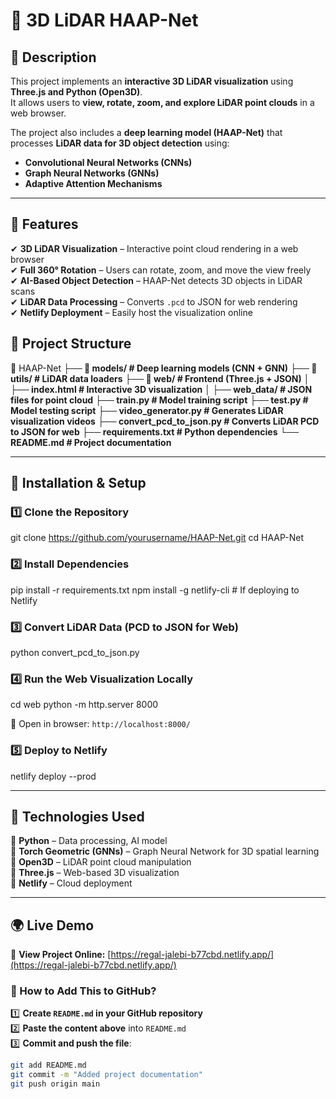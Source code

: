 

# 🚀 3D LiDAR HAAP-Net  

## 📌 Description  
This project implements an **interactive 3D LiDAR visualization** using **Three.js and Python (Open3D)**.  
It allows users to **view, rotate, zoom, and explore LiDAR point clouds** in a web browser.  

The project also includes a **deep learning model (HAAP-Net)** that processes **LiDAR data for 3D object detection** using:
- **Convolutional Neural Networks (CNNs)**
- **Graph Neural Networks (GNNs)**
- **Adaptive Attention Mechanisms**  

---

## 🌟 Features  
✔ **3D LiDAR Visualization** – Interactive point cloud rendering in a web browser  
✔ **Full 360° Rotation** – Users can rotate, zoom, and move the view freely  
✔ **AI-Based Object Detection** – HAAP-Net detects 3D objects in LiDAR scans  
✔ **LiDAR Data Processing** – Converts `.pcd` to JSON for web rendering  
✔ **Netlify Deployment** – Easily host the visualization online  


## 📁 Project Structure  
📂 HAAP-Net
 **├── 📂 models/            # Deep learning models (CNN + GNN)**
 **├── 📂 utils/             # LiDAR data loaders**
 **├── 📂 web/               # Frontend (Three.js + JSON)**
 **│   ├── index.html        # Interactive 3D visualization**
 **│   ├── web_data/         # JSON files for point cloud**
 **├── train.py              # Model training script**
 **├── test.py               # Model testing script**
 **├── video_generator.py    # Generates LiDAR visualization videos**
 **├── convert_pcd_to_json.py # Converts LiDAR PCD to JSON for web**
 **├── requirements.txt      # Python dependencies**
 **└── README.md             # Project documentation**


---

## 📜 Installation & Setup  

### 1️⃣ **Clone the Repository**  

git clone https://github.com/yourusername/HAAP-Net.git
cd HAAP-Net


### 2️⃣ **Install Dependencies**  

pip install -r requirements.txt
npm install -g netlify-cli  # If deploying to Netlify

### 3️⃣ **Convert LiDAR Data (PCD to JSON for Web)**  

python convert_pcd_to_json.py


### 4️⃣ **Run the Web Visualization Locally**  

cd web
python -m http.server 8000

🔗 Open in browser: `http://localhost:8000/`

### 5️⃣ **Deploy to Netlify**  

netlify deploy --prod

---

## 📌 Technologies Used  
🔹 **Python** – Data processing, AI model  
🔹 **Torch Geometric (GNNs)** – Graph Neural Network for 3D spatial learning  
🔹 **Open3D** – LiDAR point cloud manipulation  
🔹 **Three.js** – Web-based 3D visualization  
🔹 **Netlify** – Cloud deployment  

---

## 🌍 **Live Demo**  
🔗 **View Project Online:** [https://regal-jalebi-b77cbd.netlify.app/](https://regal-jalebi-b77cbd.netlify.app/)  


### **📌 How to Add This to GitHub?**
1️⃣ **Create `README.md` in your GitHub repository**  
2️⃣ **Paste the content above** into `README.md`  
3️⃣ **Commit and push the file**:
```bash
git add README.md
git commit -m "Added project documentation"
git push origin main
```

